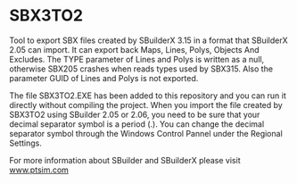 # SBX3TO2

Tool to export SBX files created by SBuilderX 3.15 in a format that SBuilderX 2.05 can import. It can export back Maps, Lines, Polys, Objects And Excludes. The TYPE parameter of Lines and Polys is written as a null, otherwise SBX205 crashes when reads types used by SBX315. Also the parameter GUID of Lines and Polys is not exported. 

The file SBX3TO2.EXE has been added to this repository and you can run it directly without compiling the project. When you import the file created by SBX3TO2 using SBuilder 2.05 or 2.06, you need to be sure that your decimal separator symbol is a period (.). You can change the decimal separator symbol through the Windows Control Pannel under the Regional Settings.

For more information about SBuilder and SBuilderX please visit www.ptsim.com
